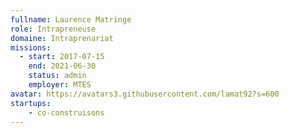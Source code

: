 ```yaml
---
fullname: Laurence Matringe
role: Intrapreneuse
domaine: Intraprenariat
missions:
  - start: 2017-07-15
    end: 2021-06-30
    status: admin
    employer: MTES
avatar: https://avatars3.githubusercontent.com/lamat92?s=600
startups:
    - co-construisons
---
```

